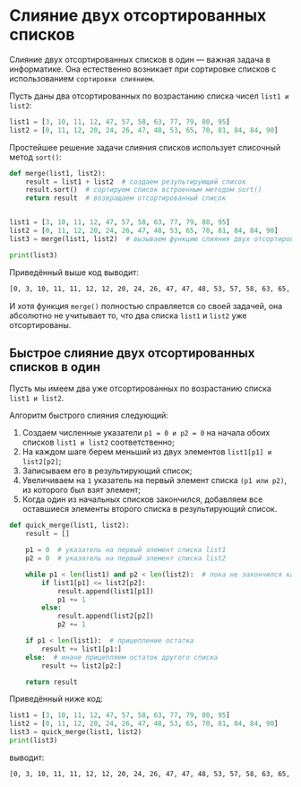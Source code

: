 # Слияние двух отсортированных списков

Слияние двух отсортированных списков в один — важная задача в информатике. Она естественно возникает при сортировке
списков с использованием `сортировки слиянием`.

Пусть даны два отсортированных по возрастанию списка чисел `list1 и list2`:

```python
list1 = [3, 10, 11, 12, 47, 57, 58, 63, 77, 79, 80, 95]
list2 = [0, 11, 12, 20, 24, 26, 47, 48, 53, 65, 70, 81, 84, 84, 90]
```

Простейшее решение задачи слияния списков использует списочный метод `sort()`:

```python
def merge(list1, list2):
    result = list1 + list2  # создаем результирующий список
    result.sort()  # сортируем список встроенным методом sort()
    return result  # возвращаем отсортированный список


list1 = [3, 10, 11, 12, 47, 57, 58, 63, 77, 79, 80, 95]
list2 = [0, 11, 12, 20, 24, 26, 47, 48, 53, 65, 70, 81, 84, 84, 90]
list3 = merge(list1, list2)  # вызываем функцию слияния двух отсортированных списков

print(list3)
```

Приведённый выше код выводит:

```html
[0, 3, 10, 11, 11, 12, 12, 20, 24, 26, 47, 47, 48, 53, 57, 58, 63, 65, 70, 77, 79, 80, 81, 84, 84, 90, 95]
```

И хотя функция `merge()` полностью справляется со своей задачей, она абсолютно не учитывает то, что два списка `list1` и
`list2` уже отсортированы.

## Быстрое слияние двух отсортированных списков в один

Пусть мы имеем два уже отсортированных по возрастанию списка `list1 и list2`.

Алгоритм быстрого слияния следующий:

1. Создаем численные указатели `p1 = 0 и p2 = 0` на начала обоих списков `list1 и list2` соответственно;
2. На каждом шаге берем меньший из двух элементов `list1[p1] и list2[p2]`;
3. Записываем его в результирующий список;
4. Увеличиваем на `1` указатель на первый элемент списка `(p1 или p2)`, из которого был взят элемент;
5. Когда один из начальных списков закончился, добавляем все оставшиеся элементы второго списка в результирующий список.

```python
def quick_merge(list1, list2):
    result = []

    p1 = 0  # указатель на первый элемент списка list1
    p2 = 0  # указатель на первый элемент списка list2

    while p1 < len(list1) and p2 < len(list2):  # пока не закончился какой-нибудь из списков
        if list1[p1] <= list2[p2]:
            result.append(list1[p1])
            p1 += 1
        else:
            result.append(list2[p2])
            p2 += 1

    if p1 < len(list1):  # прицепление остатка
        result += list1[p1:]
    else:  # иначе прицепляем остаток другого списка
        result += list2[p2:]

    return result
```

Приведённый ниже код:

```python
list1 = [3, 10, 11, 12, 47, 57, 58, 63, 77, 79, 80, 95]
list2 = [0, 11, 12, 20, 24, 26, 47, 48, 53, 65, 70, 81, 84, 84, 90]
list3 = quick_merge(list1, list2)
print(list3)
```

выводит:

```html
[0, 3, 10, 11, 11, 12, 12, 20, 24, 26, 47, 47, 48, 53, 57, 58, 63, 65, 70, 77, 79, 80, 81, 84, 84, 90, 95]
```